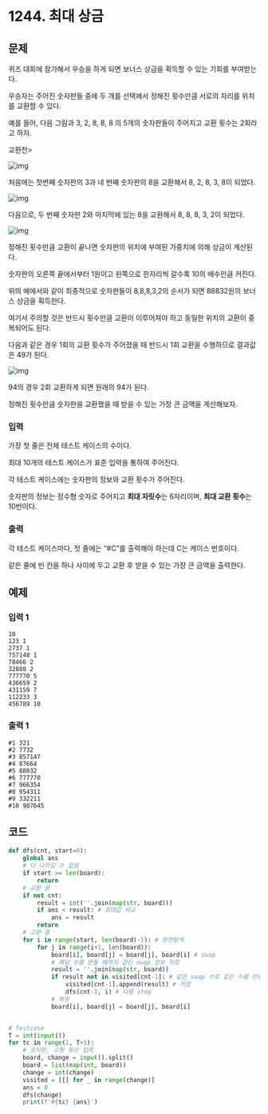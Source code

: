 # 1244. 최대 상금

## 문제

퀴즈 대회에 참가해서 우승을 하게 되면 보너스 상금을 획득할 수 있는 기회를 부여받는다.

우승자는 주어진 숫자판들 중에 두 개를 선택에서 정해진 횟수만큼 서로의 자리를 위치를 교환할 수 있다.

예를 들어, 다음 그림과 3, 2, 8, 8, 8 의 5개의 숫자판들이 주어지고 교환 횟수는 2회라고 하자.

교환전>

![img](https://swexpertacademy.com/main/common/fileDownload.do?downloadType=CKEditorImages&fileId=AV2XbrHKDgMBBASl)

처음에는 첫번째 숫자판의 3과 네 번째 숫자판의 8을 교환해서 8, 2, 8, 3, 8이 되었다.
 
![img](https://swexpertacademy.com/main/common/fileDownload.do?downloadType=CKEditorImages&fileId=AV2Xbt6KDgQBBASl)

다음으로, 두 번째 숫자판 2와 마지막에 있는 8을 교환해서 8, 8, 8, 3, 2이 되었다.

![img](https://swexpertacademy.com/main/common/fileDownload.do?downloadType=CKEditorImages&fileId=AV2XbwhKDgUBBASl)

정해진 횟수만큼 교환이 끝나면 숫자판의 위치에 부여된 가중치에 의해 상금이 계산된다.

숫자판의 오른쪽 끝에서부터 1원이고 왼쪽으로 한자리씩 갈수록 10의 배수만큼 커진다.

위의 예에서와 같이 최종적으로 숫자판들이 8,8,8,3,2의 순서가 되면 88832원의 보너스 상금을 획득한다.

여기서 주의할 것은 반드시 횟수만큼 교환이 이루어져야 하고 동일한 위치의 교환이 중복되어도 된다.

다음과 같은 경우 1회의 교환 횟수가 주어졌을 때 반드시 1회 교환을 수행하므로 결과값은 49가 된다.

![img](https://swexpertacademy.com/main/common/fileDownload.do?downloadType=CKEditorImages&fileId=AV2XbzSaDgYBBASl)

94의 경우 2회 교환하게 되면 원래의 94가 된다.

정해진 횟수만큼 숫자판을 교환했을 때 받을 수 있는 가장 큰 금액을 계산해보자.



### 입력

가장 첫 줄은 전체 테스트 케이스의 수이다.

최대 10개의 테스트 케이스가 표준 입력을 통하여 주어진다.

각 테스트 케이스에는 숫자판의 정보와 교환 횟수가 주어진다.

숫자판의 정보는 정수형 숫자로 주어지고 **최대 자릿수**는 6자리이며, **최대 교환 횟수**는 10번이다.

### 출력

각 테스트 케이스마다, 첫 줄에는 “#C”를 출력해야 하는데 C는 케이스 번호이다.

같은 줄에 빈 칸을 하나 사이에 두고 교환 후 받을 수 있는 가장 큰 금액을 출력한다.





## 예제

### 입력 1

```
10
123 1
2737 1
757148 1
78466 2
32888 2
777770 5
436659 2
431159 7
112233 3
456789 10
```

### 출력 1

```
#1 321
#2 7732
#3 857147
#4 87664
#5 88832
#6 777770
#7 966354
#8 954311
#9 332211
#10 987645
```





## 코드

```python
def dfs(cnt, start=0):
    global ans
    # 더 나아갈 수 없음
    if start >= len(board):
        return
    # 교환 끝
    if not cnt:
        result = int(''.join(map(str, board)))
        if ans < result: # 최대값 비교
            ans = result
        return
    # 교환 중
    for i in range(start, len(board)-1): # 완전탐색
        for j in range(i+1, len(board)):
            board[i], board[j] = board[j], board[i] # swap
            # 해당 수를 만들 때까지 걸린 swap 정보 저장
            result = ''.join(map(str, board))
            if result not in visited[cnt-1]: # 같은 swap 수로 같은 수를 만들면 continue
                visited[cnt-1].append(result) # 저장
                dfs(cnt-1, i) # 다음 step
            # 복원
            board[i], board[j] = board[j], board[i]


# Testcase
T = int(input())
for tc in range(1, T+1):
    # 숫자판, 교환 횟수 입력
    board, change = input().split()
    board = list(map(int, board))
    change = int(change)
    visited = [[] for _ in range(change)]
    ans = 0
    dfs(change)
    print(f'#{tc} {ans}')
```
